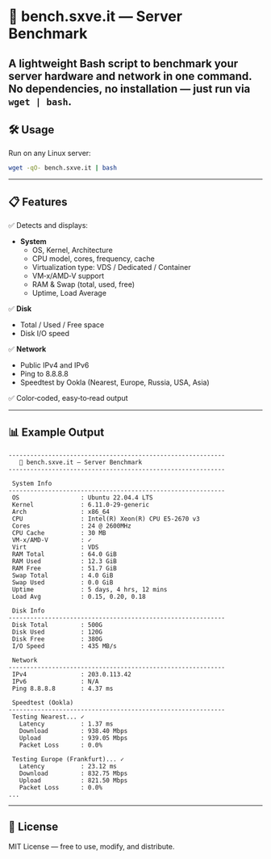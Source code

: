 # 🚀 bench.sxve.it — Server Benchmark

A lightweight Bash script to benchmark your server hardware and network in one command.  
No dependencies, no installation — just run via `wget | bash`.
---
## 🛠️ Usage

Run on any Linux server:

```bash
wget -qO- bench.sxve.it | bash
```
---

## 📋 Features

✅ Detects and displays:  
- **System**
  - OS, Kernel, Architecture
  - CPU model, cores, frequency, cache
  - Virtualization type: VDS / Dedicated / Container
  - VM‑x/AMD‑V support
  - RAM & Swap (total, used, free)  
  - Uptime, Load Average

✅ **Disk**
  - Total / Used / Free space
  - Disk I/O speed

✅ **Network**
  - Public IPv4 and IPv6
  - Ping to 8.8.8.8
  - Speedtest by Ookla (Nearest, Europe, Russia, USA, Asia)

✅ Color‑coded, easy‑to‑read output


---

## 📊 Example Output

```
------------------------------------------------------------
   🚀 bench.sxve.it — Server Benchmark
------------------------------------------------------------

 System Info 
------------------------------------------------------------
 OS                 : Ubuntu 22.04.4 LTS
 Kernel             : 6.11.0-29-generic
 Arch               : x86_64
 CPU                : Intel(R) Xeon(R) CPU E5-2670 v3
 Cores              : 24 @ 2600MHz
 CPU Cache          : 30 MB
 VM-x/AMD-V         : ✓
 Virt               : VDS
 RAM Total          : 64.0 GiB
 RAM Used           : 12.3 GiB
 RAM Free           : 51.7 GiB
 Swap Total         : 4.0 GiB
 Swap Used          : 0.0 GiB
 Uptime             : 5 days, 4 hrs, 12 mins
 Load Avg           : 0.15, 0.20, 0.18

 Disk Info 
------------------------------------------------------------
 Disk Total         : 500G
 Disk Used          : 120G
 Disk Free          : 380G
 I/O Speed          : 435 MB/s

 Network 
------------------------------------------------------------
 IPv4               : 203.0.113.42
 IPv6               : N/A
 Ping 8.8.8.8       : 4.37 ms

 Speedtest (Ookla) 
------------------------------------------------------------
 Testing Nearest... ✓
   Latency          : 1.37 ms
   Download         : 938.40 Mbps
   Upload           : 939.05 Mbps
   Packet Loss      : 0.0%

 Testing Europe (Frankfurt)... ✓
   Latency          : 23.12 ms
   Download         : 832.75 Mbps
   Upload           : 821.50 Mbps
   Packet Loss      : 0.0%
...
```

---

## 📄 License

MIT License — free to use, modify, and distribute.
